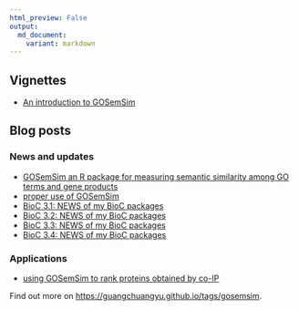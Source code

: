 ```yaml
---
html_preview: False
output:
  md_document:
    variant: markdown
---
```


<!-- AddToAny BEGIN -->
<div class="a2a_kit a2a_kit_size_32 a2a_default_style">

<a class="a2a_dd" href="//www.addtoany.com/share"></a>
<a class="a2a_button_facebook"></a> <a class="a2a_button_twitter"></a>
<a class="a2a_button_google_plus"></a>
<a class="a2a_button_pinterest"></a> <a class="a2a_button_reddit"></a>
<a class="a2a_button_sina_weibo"></a> <a class="a2a_button_wechat"></a>
<a class="a2a_button_douban"></a>

</div>

<script async src="//static.addtoany.com/menu/page.js"></script>
<!-- AddToAny END -->
<link rel="stylesheet" href="https://guangchuangyu.github.io/css/font-awesome.min.css">

<i class="fa fa-book"></i> Vignettes
------------------------------------

-   [An introduction to
    GOSemSim](https://bioconductor.org/packages/devel/bioc/vignettes/GOSemSim/inst/doc/GOSemSim.html)

<i class="fa fa-wordpress"></i> Blog posts
------------------------------------------

### <i class="fa fa-angle-double-right"></i> News and updates

-   [GOSemSim an R package for measuring semantic similarity among GO
    terms and gene
    products](https://guangchuangyu.github.io/2010/05/gosemsim-an-r-package-for-measuring-semantic-similarity-among-go-terms-and-gene-products)
-   [proper use of
    GOSemSim](https://guangchuangyu.github.io/2014/11/proper-use-of-gosemsim)
-   [BioC 3.1: NEWS of my BioC
    packages](https://guangchuangyu.github.io/2015/04/bioc-31-news-of-my-bioc-packages)
-   [BioC 3.2: NEWS of my BioC
    packages](https://guangchuangyu.github.io/2015/10/bioc-32-news-of-my-bioc-packages)
-   [BioC 3.3: NEWS of my BioC
    packages](https://guangchuangyu.github.io/2016/05/bioc-33-news-of-my-bioc-packages/)
-   [BioC 3.4: NEWS of my BioC
    packages](https://guangchuangyu.github.io/2016/10/bioc-34-news-of-my-bioc-packages)

### <i class="fa fa-angle-double-right"></i> Applications

-   [using GOSemSim to rank proteins obtained by
    co-IP](https://guangchuangyu.github.io/2015/05/using-gosemsim-to-rank-proteins-obtained-by-co-ip)

<i class="fa fa-hand-o-right"></i> Find out more on
<https://guangchuangyu.github.io/tags/gosemsim>.
